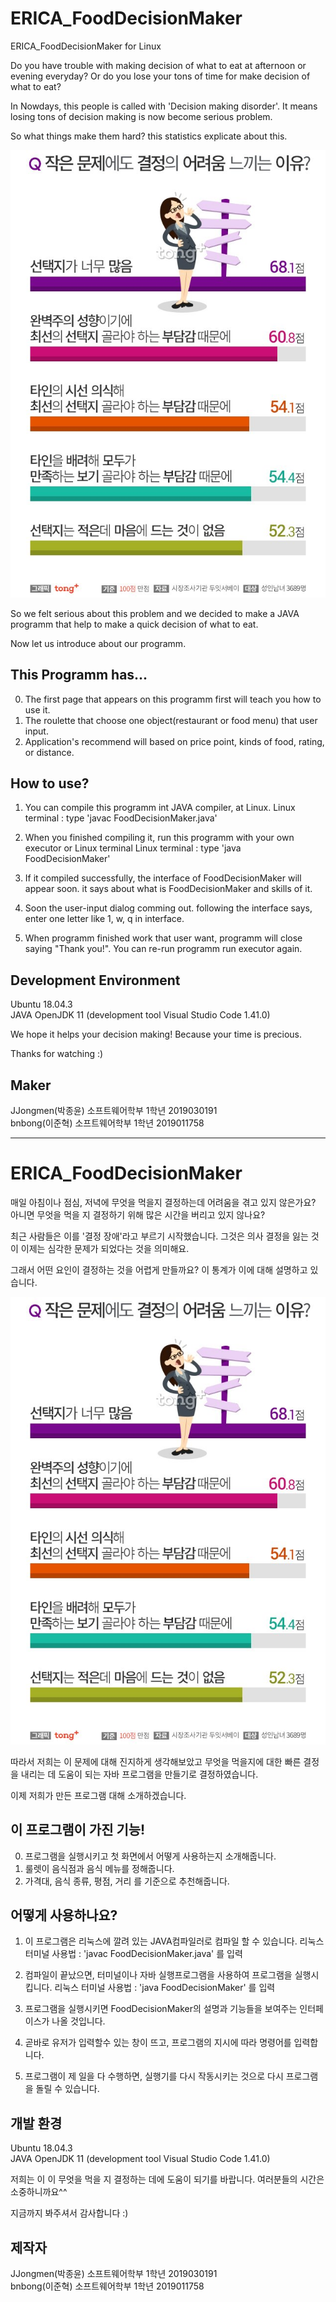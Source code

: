# ERICA_FoodDecisionMaker

ERICA_FoodDecisionMaker for Linux

Do you have trouble with making decision of what to eat at afternoon or evening everyday?
Or do you lose your tons of time for make decision of what to eat?

In Nowdays, this people is called with 'Decision making disorder'.
It means losing tons of decision making is now become serious problem.

So what things make them hard? this statistics explicate about this.

![결정장애02_f1](./결정장애02_f1.jpg)

So we felt serious about this problem and we decided to make a JAVA programm that help to make a quick decision of what to eat.

Now let us introduce about our programm.

This Programm has...
---------------------------------------

0. The first page that appears on this programm first will teach you how to use it.
1. The roulette that choose one object(restaurant or food menu) that user input.
2. Application's recommend will based on price point, kinds of food, rating, or distance.

How to use?
---------------------------------------

  1. You can compile this programm int JAVA compiler, at Linux.
    Linux terminal : type 'javac FoodDecisionMaker.java'
    
  2. When you finished compiling it, run this programm with your own executor or Linux terminal
    Linux terminal : type 'java FoodDecisionMaker'
    
  3. If it compiled successfully, the interface of FoodDecisionMaker will appear soon.
     it says about what is FoodDecisionMaker and skills of it.
  
  4. Soon the user-input dialog comming out. following the interface says, enter one letter like 1, w, q in interface.
  
  5. When programm finished work that user want, programm will close saying "Thank you!". You can re-run programm run executor again.


Development Environment
---------------------------------------

  Ubuntu 18.04.3                                                         
  JAVA OpenJDK 11
  (development tool Visual Studio Code 1.41.0)

We hope it helps your decision making!
Because your time is precious.

Thanks for watching :)

Maker 
---------------------------------------

JJongmen(박종윤) 소프트웨어학부 1학년 2019030191                                                   
bnbong(이준혁) 소프트웨어학부 1학년 2019011758

-----------------------------------------------------------------------------------------------------------------------------

# ERICA_FoodDecisionMaker
매일 아침이나 점심, 저녁에 무엇을 먹을지 결정하는데 어려움을 겪고 있지 않은가요?
아니면 무엇을 먹을 지 결정하기 위해 많은 시간을 버리고 있지 않나요?

최근 사람들은 이를 '결정 장애'라고 부르기 시작했습니다.
그것은 의사 결정을 잃는 것이 이제는 심각한 문제가 되었다는 것을 의미해요.

그래서 어떤 요인이 결정하는 것을 어렵게 만들까요? 이 통계가 이에 대해 설명하고 있습니다.

![결정장애02_f1](./결정장애02_f1.jpg)

따라서 저희는 이 문제에 대해 진지하게 생각해보았고 무엇을 먹을지에 대한 빠른 결정을 내리는 데 도움이 되는 자바 프로그램을 만들기로 결정하였습니다.

이제 저희가 만든 프로그램 대해 소개하겠습니다.

이 프로그램이 가진 기능!
---------------------------------------

0. 프로그램을 실행시키고 첫 화면에서 어떻게 사용하는지 소개해줍니다.
1. 룰렛이 음식점과 음식 메뉴를 정해줍니다.
2. 가격대, 음식 종류, 평점, 거리 를 기준으로 추천해줍니다.

어떻게 사용하나요?
---------------------------------------

  1. 이 프로그램은 리눅스에 깔려 있는 JAVA컴파일러로 컴파일 할 수 있습니다.
    리눅스 터미널 사용법 : 'javac FoodDecisionMaker.java' 를 입력
  
  2. 컴파일이 끝났으면, 터미널이나 자바 실행프로그램을 사용하여 프로그램을 실행시킵니다.
    리눅스 터미널 사용법 : 'java FoodDecisionMaker' 를 입력
  
  3. 프로그램을 실행시키면 FoodDecisionMaker의 설명과 기능들을 보여주는 인터페이스가 나올 것입니다.
  
  4. 곧바로 유저가 입력할수 있는 창이 뜨고, 프로그램의 지시에 따라 명령어를 입력합니다.
  
  5. 프로그램이 제 일을 다 수행하면, 실행기를 다시 작동시키는 것으로 다시 프로그램을 돌릴 수 있습니다.


개발 환경
---------------------------------------

  Ubuntu 18.04.3                                                         
  JAVA OpenJDK 11
  (development tool Visual Studio Code 1.41.0)


저희는 이 이 무엇을 먹을 지 결정하는 데에 도움이 되기를 바랍니다.
여러분들의 시간은 소중하니까요^^

지금까지 봐주셔서 감사합니다 :) 

제작자
---------------------------------------

JJongmen(박종윤) 소프트웨어학부 1학년 2019030191  
bnbong(이준혁) 소프트웨어학부 1학년 2019011758

